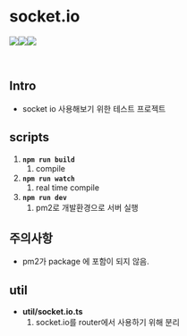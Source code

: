 # socket.io

<img src="https://img.shields.io/badge/nodejs-v16.17.1-important" /><img src="https://img.shields.io/badge/express-v4.18.2-red" /><img src="https://img.shields.io/badge/socket.io-v4.7.1-blue" />

<br>

## Intro
- socket io 사용해보기 위한 테스트 프로젝트


## scripts
1. **`npm run build`**   
   1. compile   
2. **`npm run watch`**   
   1. real time compile
3. **`npm run dev`**   
   1. pm2로 개발환경으로 서버 실행

## 주의사항
- pm2가 package 에 포함이 되지 않음.

## util
- **util/socket.io.ts**
   1. socket.io를 router에서 사용하기 위해 분리
